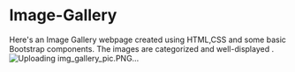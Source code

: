 # Image-Gallery

Here's an Image Gallery webpage created using HTML,CSS and some basic Bootstrap components.
The images are categorized and well-displayed .
![Uploading img_gallery_pic.PNG…]()
